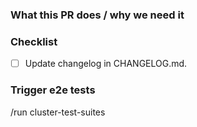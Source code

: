 ### What this PR does / why we need it


### Checklist

- [ ] Update changelog in CHANGELOG.md.

### Trigger e2e tests

<!--
We currently have one pipeline that tests both cluster creation and cluster upgrades. You can trigger this pipeline by writing this commands in a pull request comment or description
- `/run cluster-test-suites`

If for some reason you want to skip the e2e tests, remove the following line.
-->

/run cluster-test-suites

